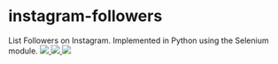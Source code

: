 # instagram-followers
List Followers on Instagram. 
Implemented in Python using the Selenium module.
    <a href="https://github.com/instagram-followers/LICENSE">
      <img src="https://img.shields.io/badge/license-MIT-red.svg" />
    </a>
    <a href="https://github.com/SeleniumHQ/selenium">
      <img src="https://img.shields.io/badge/built%20with-Selenium-brightgreen.svg" />
    </a>
    <a href="https://www.python.org/">
    	<img src="https://img.shields.io/badge/built%20with-Python3-yellow.svg" />
    </a>
